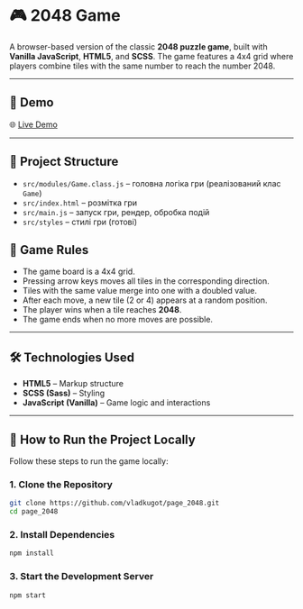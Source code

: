 # 🎮 2048 Game

A browser-based version of the classic **2048 puzzle game**, built with **Vanilla JavaScript**, **HTML5**, and **SCSS**. The game features a 4x4 grid where players combine tiles with the same number to reach the number 2048.

---

## 🔗 Demo

🌐 [Live Demo](https://vladkugot.github.io/page_2048/)

---

## 📁 Project Structure

- `src/modules/Game.class.js` – головна логіка гри (реалізований клас `Game`)
- `src/index.html` – розмітка гри
- `src/main.js` – запуск гри, рендер, обробка подій
- `src/styles` – стилі гри (готові)

## 🧠 Game Rules

- The game board is a 4x4 grid.
- Pressing arrow keys moves all tiles in the corresponding direction.
- Tiles with the same value merge into one with a doubled value.
- After each move, a new tile (2 or 4) appears at a random position.
- The player wins when a tile reaches **2048**.
- The game ends when no more moves are possible.

---

## 🛠 Technologies Used

- **HTML5** – Markup structure  
- **SCSS (Sass)** – Styling  
- **JavaScript (Vanilla)** – Game logic and interactions

---

## 🚀 How to Run the Project Locally

Follow these steps to run the game locally:

### 1. Clone the Repository

```bash
git clone https://github.com/vladkugot/page_2048.git
cd page_2048
```

### 2. Install Dependencies
```bash
npm install
```

### 3. Start the Development Server
```bash
npm start
```
